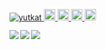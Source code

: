 <p align="left"> 
  <a href="https://github.com/kanakanho/kanakanho/">
    <img src="https://komarev.com/ghpvc/?username=kanakanho" alt="yutkat" />
  </a>
  <a href="https://twitter.com/Shiba_ao_">
    <img height="20" src="https://img.shields.io/twitter/follow/Shiba_ao_?style=flat&logo=x&label=twitter" />
  </a>
  <a href="https://github.com/kanakanho">
    <img height="20" src="https://img.shields.io/github/followers/kanakanho?label=follow&logo=github&style=flat" />
  </a>
  <a href="http://qiita.com/kanakanho">
    <img height="20" src="https://qiita-badge.apiapi.app/s/kanakanho/posts.svg" />
  </a>
  <//qiita.com/kanakanho">
    <img height="20" src="https://qiita-badge.apiapi.app/s/kanakanho/contributions.svg" />
  </a>
</p>

<a href="https://github.com/anuraghazra/github-readme-stats">
  <img align="left" src="https://github-readme-stats.vercel.app/api?username=kanakanho&count_private=true&show_icons=true" />
</a>
<a href="https://github.com/anuraghazra/github-readme-stats">
  <img align="left" src="https://github-readme-stats.vercel.app/api/top-langs/?username=kanakanho&layout=compact&hide=SWIG,TeX,Makefile,jupyter%20notebook,c%23,ShaderLab,HLSL,HTML,C" />
</a>

<a href="https://github.com/ryo-ma/github-profile-trophy">
  <img src="https://github-profile-trophy.vercel.app/?username=kanakanho">
</a>


